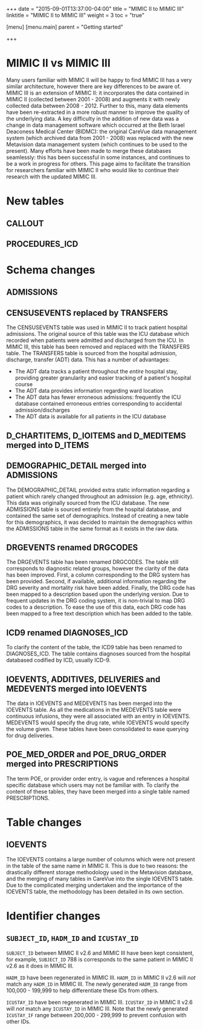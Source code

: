 +++
date = "2015-09-01T13:37:00-04:00"
title = "MIMIC II to MIMIC III"
linktitle = "MIMIC II to MIMIC III"
weight = 3
toc = "true"

[menu]
  [menu.main]
    parent = "Getting started"

+++

# MIMIC II vs MIMIC III

Many users familiar with MIMIC II will be happy to find MIMIC III has a very similar architecture, however there are key differences to be aware of.
MIMIC III is an extension of MIMIC II: it incorporates the data contained in MIMIC II (collected between 2001 - 2008) and augments it with newly collected data between 2008 - 2012. Further to this, many data elements have been re-extracted in a more robust manner to improve the quality of the underlying data. A key difficulty in the addition of new data was a change in data management software which occurred at the Beth Israel Deaconess Medical Center (BIDMC): the original CareVue data management system (which archived data from 2001 - 2008) was replaced with the new Metavision data management system (which continues to be used to the present). Many efforts have been made to merge these databases seamlessly: this has been successful in some instances, and continues to be a work in progress for others. This page aims to facilitate the transition for researchers familiar with MIMIC II who would like to continue their research with the updated MIMIC III.

# New tables

## CALLOUT

## PROCEDURES_ICD


# Schema changes

## ADMISSIONS


## CENSUSEVENTS replaced by TRANSFERS

The CENSUSEVENTS table was used in MIMIC II to track patient hospital admissions. The original source of this table was the ICU database which recorded when patients were admitted and discharged from the ICU. In MIMIC III, this table has been removed and replaced with the TRANSFERS table. The TRANSFERS table is sourced from the hospital admission, discharge, transfer (ADT) data. This has a number of advantages:

 - The ADT data tracks a patient throughout the *entire* hospital stay, providing greater granularity and easier tracking of a patient's hospital course
 - The ADT data provides information regarding ward location
 - The ADT data has fewer erroneous admissions: frequently the ICU database contained erroneous entries corresponding to accidental admission/discharges
 - The ADT data is available for all patients in the ICU database


## D_CHARTITEMS, D_IOITEMS and D_MEDITEMS merged into D_ITEMS 

## DEMOGRAPHIC_DETAIL merged into ADMISSIONS

The DEMOGRAPHIC_DETAIL provided extra static information regarding a patient which rarely changed throughout an admission (e.g. age, ethnicity). This data was originally sourced from the ICU database. The new ADMISSIONS table is sourced entirely from the hospital database, and contained the same set of demographics. Instead of creating a new table for this demographics, it was decided to maintain the demographics within the ADMISSIONS table in the same format as it exists in the raw data.

## DRGEVENTS renamed DRGCODES

The DRGEVENTS table has been renamed DRGCODES. The table still corresponds to diagnostic related groups, however the clarity of the data has been improved. First, a column corresponding to the DRG system has been provided. Second, if available, additional information regarding the DRG severity and mortality risk have been added. Finally, the DRG code has been mapped to a description based upon the underlying version. Due to frequent updates in the DRG coding system, it is non-trivial to map DRG codes to a description. To ease the use of this data, each DRG code has been mapped to a free text description which has been added to the table.

## ICD9 renamed DIAGNOSES_ICD

To clarify the content of the table, the ICD9 table has been renamed to DIAGNOSES_ICD. The table contains diagnoses sourced from the hospital databased codified by ICD, usually ICD-9.

## IOEVENTS, ADDITIVES, DELIVERIES and MEDEVENTS merged into IOEVENTS

The data in IOEVENTS and MEDEVENTS has been merged into the IOEVENTS table. As all the medications in the MEDEVENTS table were continuous infusions, they were all associated with an entry in IOEVENTS. MEDEVENTS would specify the drug rate, while IOEVENTS would specify the volume given. These tables have been consolidated to ease querying for drug deliveries.

## POE_MED_ORDER and POE_DRUG_ORDER merged into PRESCRIPTIONS

The term POE, or provider order entry, is vague and references a hospital specific database which users may not be familiar with. To clarify the content of these tables, they have been merged into a single table named PRESCRIPTIONS.

# Table changes

## IOEVENTS

The IOEVENTS contains a large number of columns which were not present in the table of the same name in MIMIC II. This is due to two reasons: the drastically different storage methodology used in the Metavision database, and the merging of many tables in CareVue into the single IOEVENTS table. Due to the complicated merging undertaken and the importance of the IOEVENTS table, the methodology has been detailed in its own section.

# Identifier changes

## `SUBJECT_ID`, `HADM_ID` and `ICUSTAY_ID`

`SUBJECT_ID` between MIMIC II v2.6 and MIMIC III have been kept consistent, for example, `SUBJECT_ID` 788 is corresponds to the same patient in MIMIC II v2.6 as it does in MIMIC III.

`HADM_ID` have been regenerated in MIMIC III. `HADM_ID` in MIMIC II v2.6 will *not* match any `HADM_ID` in MIMIC III. The newly generated `HADM_ID` range from 100,000 - 199,999 to help differentiate these IDs from others.

`ICUSTAY_ID` have been regenerated in MIMIC III. `ICUSTAY_ID` in MIMIC II v2.6 will *not* match any `ICUSTAY_ID` in MIMIC III. Note that the newly generated `ICUSTAY_IF` range between 200,000 - 299,999 to prevent confusion with other IDs.

<!--
## `ITEMID`, `IOITEMID`

There were multiple `ITEMID` in the MIMIC II database which caused confusion. Particularly, the IOEVENTS table contained an `ITEMID` and an `IOITEMID`. Each concept now has a unique `ITEMID` with differing ranges.

-->

<!-- 

 
# Detailed changelog

# Primary changes at a glance

 - `HADM_ID` and `ICUSTAY_ID` have been regenerated for *all* patients, `SUBJECT_ID` has not changed
 - `CENSUSEVENTS` has been rehauled:
 	- The table is now referred to as `TRANSFERS`
 	- The data now includes all out of ICU activity, and covers patient ward visits for their entire hospital stay
 - `ADMISSIONS` and `TRANSFERS` are now sourced entirely from the hospital admission database (they were previously sourced from the ICU database)
 - `DEMOGRAPHIC_DETAIL` has been merged into `ADMISSIONS`
 
 - A number of duplicate `SUBJECT_ID` contained in MIMIC II have been coalesced
 - All `ICUSTAY_ID` have a corresponding `HADM_ID`
 - All `HADM_ID` have a corresponding `SUBJECT_ID`
 - Hospital admission dates now have times
 - Hospital discharge disposition is now available in a structured form
 
The comparison of patients, admissions, and icustays between v2.6 and v3.0 is listed below:

Table name (Primary key column) | Count (MIMIC2 v2.6)
--------- | --------- | --------- 
```D_Patients``` (```subject_id```) | 32,536
```Admissions``` (```hadm_id```) | 36,095
```ICUStayEvents``` (```icustay_id```) | 40,426 

-->
